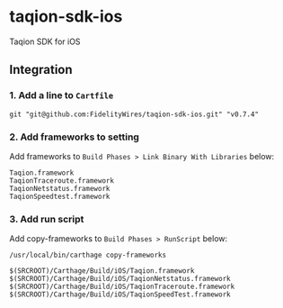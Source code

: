 # taqion-sdk-ios
Taqion SDK for iOS

## Integration

### 1. Add a line to `Cartfile`

```Cartfile
git "git@github.com:FidelityWires/taqion-sdk-ios.git" "v0.7.4"
```

### 2. Add frameworks to setting

Add frameworks to  `Build Phases > Link Binary With Libraries` below:

```
Taqion.framework
TaqionTraceroute.framework
TaqionNetstatus.framework
TaqionSpeedtest.framework
```

### 3. Add run script

Add copy-frameworks to `Build Phases > RunScript` below:

```
/usr/local/bin/carthage copy-frameworks

$(SRCROOT)/Carthage/Build/iOS/Taqion.framework
$(SRCROOT)/Carthage/Build/iOS/TaqionNetstatus.framework
$(SRCROOT)/Carthage/Build/iOS/TaqionTraceroute.framework
$(SRCROOT)/Carthage/Build/iOS/TaqionSpeedTest.framework
```